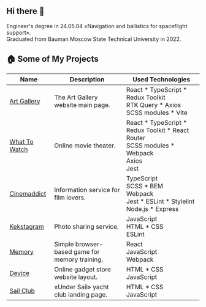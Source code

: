 ## Hi there 👋

Engineer's degree in 24.05.04 &laquo;Navigation and ballistics for spaceflight support&raquo;.  
Graduated from Bauman Moscow State Technical University in 2022.

## :house: Some of My Projects

| Name | Description | Used Technologies |
| ---- | ----------- | ----------------- |
| [Art Gallery](https://github.com/GeorgeKazanchev/Art-Gallery) | The Art Gallery website main page. | React * TypeScript * Redux Toolkit<br>RTK Query * Axios<br>SCSS modules * Vite |
| [What To Watch](https://github.com/GeorgeKazanchev/WhatToWatch) | Online movie theater. | React * TypeScript * Redux Toolkit * React Router<br>SCSS modules * Webpack<br>Axios<br>Jest |
| [Cinemaddict](https://github.com/GeorgeKazanchev/Cinemaddict) | Information service for film lovers. | TypeScript<br>SCSS * BEM<br>Webpack<br>Jest * ESLint * Stylelint<br>Node.js * Express |
| [Kekstagram](https://github.com/GeorgeKazanchev/Kekstagram) | Photo sharing service. | JavaScript<br>HTML * CSS<br>ESLint |
| [Memory](https://github.com/GeorgeKazanchev/Memory) | Simple browser-based game for memory training. | React<br>JavaScript<br>Webpack |
| [Device](https://github.com/GeorgeKazanchev/Device) | Online gadget store website layout. | HTML * CSS<br>JavaScript |
| [Sail Club](https://github.com/GeorgeKazanchev/Sail-Club) | &laquo;Under Sail&raquo; yacht club landing page. | HTML * CSS<br>JavaScript |
